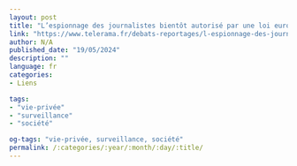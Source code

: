 ```yaml
---
layout: post
title: "L’espionnage des journalistes bientôt autorisé par une loi européenne ?"
link: "https://www.telerama.fr/debats-reportages/l-espionnage-des-journalistes-bientot-autorise-par-une-loi-europeenne-7016097.php"
author: N/A
published_date: "19/05/2024"
description: ""
language: fr
categories:
- Liens

tags:
- "vie-privée"
- "surveillance"
- "société"

og-tags: "vie-privée, surveillance, société"
permalink: /:categories/:year/:month/:day/:title/
---
```


